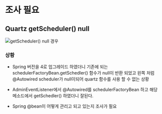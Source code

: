 # 조사 필요
## Quartz getScheduler() null 
![getScheduler() null 경우](https://user-images.githubusercontent.com/13635334/49379376-562d7a00-f752-11e8-961d-181277d2ff1e.jpg)


### 상황
- Spring 버전을 4로 업그레이드 하였더니 기존에 되는 schedulerFactoryBean.getSchedler() 함수가 null이 반환 되었고 왼쪽 처럼 @Autowired scheduler가 null이되어 quartz 함수를 사용 할 수 없는 상황

- AdminEventListener에서 @Autowired를 schedulerFactoryBean 하고 해당 메소드에서 getSchedler() 하였더니 잘된다.

- Spring @bean이 어떻게 관리고 되고 있는지 조사가 필요
